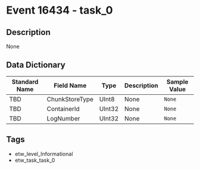 # Event 16434 - task_0

## Description
None

## Data Dictionary
|Standard Name|Field Name|Type|Description|Sample Value|
|---|---|---|---|---|
|TBD|ChunkStoreType|UInt8|None|`None`|
|TBD|ContainerId|UInt32|None|`None`|
|TBD|LogNumber|UInt32|None|`None`|

## Tags
* etw_level_Informational
* etw_task_task_0